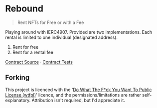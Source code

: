 # Rebound

> Rent NFTs for Free or with a Fee

Playing around with IERC4907. Provided are two implementations. Each rental is limited to one individual (designated address).

1. Rent for free
2. Rent for a rental fee

[Contract Source](src) · [Contract Tests](test)

## Forking

This project is licenced with the '[Do What The F\*ck You Want To Public License (wtfpl)](https://choosealicense.com/licenses/wtfpl/)' licence, and the permissions/limitations are rather self-explanatory. Attribution isn't required, but I'd appreciate it.
